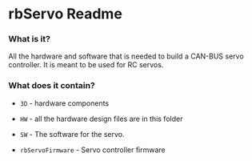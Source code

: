 # rbServo Readme

### What is it?
All the hardware and software that is needed to build a CAN-BUS servo controller. It is meant to be used for RC servos.

### What does it contain?

- `3D` - hardware components

- `HW` - all the hardware design files are in this folder

- `SW` - The software for the servo.
 - `rbServoFirmware` - Servo controller firmware
